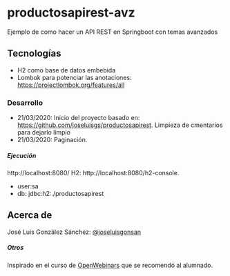 # productosapirest-avz
Ejemplo de como hacer un API REST en Springboot con temas avanzados

## Tecnologías
* H2 como base de datos embebida
* Lombok para potenciar las anotaciones: https://projectlombok.org/features/all


### Desarrollo
* 21/03/2020: Inicio del proyecto basado en: https://github.com/joseluisgs/productosapirest. Limpieza de cmentarios para dejarlo límpio
* 21/03/2020: Paginación.


##### Ejecución
http://localhost:8080/
H2: http://localhost:8080/h2-console. 
* user:sa
* db: jdbc:h2:./productosapirest

## Acerca de
José Luis González Sánchez: [@joseluisgonsan](https://twitter.com/joseluisgonsan)

##### Otros
Inspirado en el curso de [OpenWebinars](https://openwebinars.net/cursos/api-rest-spring-boot-avanzado/) que se recomendó al alumnado.
